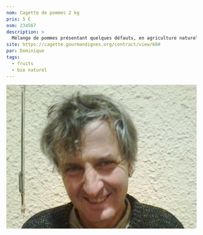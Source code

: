 ```yaml
---
nom: Cagette de pommes 2 kg
prix: 5 €
osm: 234567
description: >
  Mélange de pommes présentant quelques défauts, en agriculture naturelle
site: https://cagette.gourmandignes.org/contract/view/60#
par: Dominique
tags: 
  - fruits
  - bio naturel
---
```


![texte alternatif](./media/dominique.jpg)
